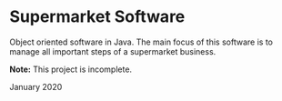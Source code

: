 # Supermarket Software

Object oriented software in Java. The main focus of this software is to manage all important steps of a supermarket business.

<b>Note:</b> This project is incomplete.

January 2020
